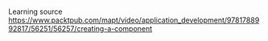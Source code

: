 
Learning source
https://www.packtpub.com/mapt/video/application_development/9781788992817/56251/56257/creating-a-component
